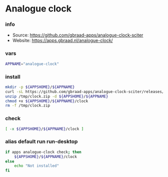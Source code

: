# Analogue clock

### info

  - Source: https://github.com/gbraad-apps/analogue-clock-sciter
  - Website: https://apps.gbraad.nl/analogue-clock/

### vars
```sh
APPNAME="analogue-clock"
```

### install
```sh
mkdir -p ${APPSHOME}/${APPNAME}
curl -sL https://github.com/gbraad-apps/analogue-clock-sciter/releases/download/v0.5/clock-linux.zip -o /tmp/clock.zip
unzip /tmp/clock.zip -d ${APPSHOME}/${APPNAME}
chmod +x ${APPSHOME}/${APPNAME}/clock
rm -f /tmp/clock.zip
```

### check
```sh
[ -x ${APPSHOME}/${APPNAME}/clock ]
```

### alias default run run-desktop
```sh
if apps analogue-clock check; then 
    ${APPSHOME}/${APPNAME}/clock
else
    echo "Not installed"
fi
```

